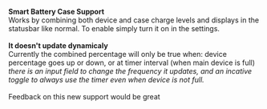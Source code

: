 <b>Smart Battery Case Support</b><br>
Works by combining both device and case charge levels and displays in the statusbar like normal.
To enable simply turn it on in the settings.
<br><br>
<b>It doesn't update dynamicaly</b><br>
Currently the combined percentage will only be true when: device percentage goes up or down, or at timer interval (when main device is full)<br>
<i>there is an input field to change the frequency it updates, and an incative toggle to always use the timer even when device is not full.</i>
<br><br>
Feedback on this new support would be great
